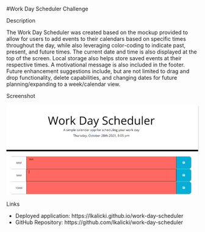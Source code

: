 #Work Day Scheduler Challenge

Description

The Work Day Scheduler was created based on the mockup provided to allow for users to add events to their calendars based on specific times throughout the day, while also leveraging color-coding to indicate past, present, and future times. The current date and time is also displayed at the top of the screen. Local storage also helps store saved events at their respective times. A motivational message is also included in the footer. Future enhancement suggestions include, but are not limited to drag and drop functionality, delete capabilities, and changing dates for future planning/expanding to a week/calendar view. 

Screenshot

 <img src="./assets/Images/screenshot.png" alt="Screenshot"/>



Links
<ul>
    <li>
    Deployed application: https://lkalicki.github.io/work-day-scheduler
    </li>
    <li>
    GitHub Repository: https://github.com/lkalicki/work-day-scheduler
    </li>
</ul>